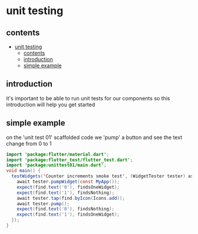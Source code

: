 # unit testing

## contents 

- [unit testing](#unit-testing)
  - [contents](#contents)
  - [introduction](#introduction)
  - [simple example](#simple-example)

## introduction

it's important to be able to run unit tests for our components so this introduction will help you get started

## simple example

on the 'unit test 01' scaffolded code we 'pump' a button and see the text change from 0 to 1

```java
import 'package:flutter/material.dart';
import 'package:flutter_test/flutter_test.dart';
import 'package:unittest01/main.dart';
void main() {
  testWidgets('Counter increments smoke test', (WidgetTester tester) async {
    await tester.pumpWidget(const MyApp());
    expect(find.text('0'), findsOneWidget);
    expect(find.text('1'), findsNothing);
    await tester.tap(find.byIcon(Icons.add));
    await tester.pump();
    expect(find.text('0'), findsNothing);
    expect(find.text('1'), findsOneWidget);
  });
}
```